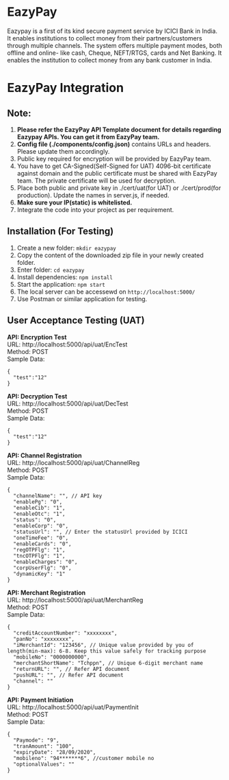 # EazyPay

Eazypay is a first of its kind secure payment service by ICICI Bank in India. It enables institutions to collect money from their partners/customers through multiple channels. The system offers multiple payment modes, both offline and online- like cash, Cheque, NEFT/RTGS, cards and Net Banking. It enables the institution to collect money from any bank customer in India.


# EazyPay Integration

## Note:
1. **Please refer the EazyPay API Template document for details regarding Eazypay APIs. You can get it from EazyPay team.**
2. **Config file (./components/config.json)** contains URLs and headers. Please update them accordingly.
3. Public key required for encryption will be provided by EazyPay team.
4. You have to get CA-Signed(Self-Signed for UAT) 4096-bit certificate against domain and the public certificate must be shared with EazyPay team. The private certificate will be used for decryption.
5. Place both public and private key in ./cert/uat(for UAT) or ./cert/prod(for production). Update the names in server.js, if needed.
6. **Make sure your IP(static) is whitelisted.**
7. Integrate the code into your project as per requirement.


## Installation (For Testing)

 1. Create a new folder: `mkdir eazypay`
 2. Copy the content of the downloaded zip file in your newly created folder.
 3. Enter folder: `cd eazypay`
 4. Install dependencies: `npm install`
 5. Start the application: `npm start`
 6. The local server can be accessewd on `http://localhost:5000/`
 7. Use Postman or similar application for testing.


## User Acceptance Testing (UAT)


**API: Encryption Test**<br/>
URL: http://localhost:5000/api/uat/EncTest <br/>
Method: POST<br/>
Sample Data:
```
{
  "test":"12"
}
```


**API: Decryption Test**<br/>
URL: http://localhost:5000/api/uat/DecTest <br/>
Method: POST<br/>
Sample Data:
```
{
  "test":"12"
}
```

**API: Channel Registration**<br/>
URL: http://localhost:5000/api/uat/ChannelReg <br/>
Method: POST<br/>
Sample Data:
```
{
  "channelName": "", // API key
  "enablePg": "0",
  "enableCib": "1",
  "enableOtc": "1",
  "status": "0",
  "enableCorp": "0",
  "statusUrl": "", // Enter the statusUrl provided by ICICI
  "oneTimeFee": "0",
  "enableCards": "0",
  "regOTPFlg": "1",
  "tncOTPFlg": "1",
  "enableCharges": "0",
  "corpUserFlg": "0",
  "dynamicKey": "1"
}
```


**API: Merchant Registration**<br/>
URL: http://localhost:5000/api/uat/MerchantReg <br/>
Method: POST<br/>
Sample Data:
```
{
  "creditAccountNumber": "xxxxxxxx",
  "panNo": "xxxxxxxx",
  "iMerchantId": "123456", // Unique value provided by you of length(min-max): 6-8. Keep this value safely for tracking purpose
  "mobileNo": "0000000000",
  "merchantShortName": "Tchppn", // Unique 6-digit merchant name
  "returnURL": "", // Refer API document
  "pushURL": "", // Refer API document
  "channel": ""
}
```


**API: Payment Initiation**<br/>
URL: http://localhost:5000/api/uat/PaymentInit <br/>
Method: POST<br/>
Sample Data:
```
{
  "Paymode": "9",
  "tranAmount": "100",
  "expiryDate": "28/09/2020",
  "mobileno": "94*******6", //customer mobile no
  "optionalValues": ""
}
```

